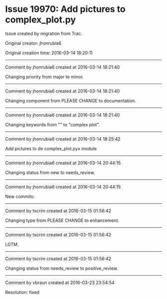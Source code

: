 # Issue 19970: Add pictures to complex_plot.py

Issue created by migration from Trac.

Original creator: jhonrubia6

Original creation time: 2016-03-14 18:20:11




---

Comment by jhonrubia6 created at 2016-03-14 18:21:40

Changing priority from major to minor.


---

Comment by jhonrubia6 created at 2016-03-14 18:21:40

Changing component from PLEASE CHANGE to documentation.


---

Comment by jhonrubia6 created at 2016-03-14 18:21:40

Changing keywords from "" to "complex plot".


---

Comment by jhonrubia6 created at 2016-03-14 18:25:42

Add pictures to de complex_plot.pyx module


---

Comment by jhonrubia6 created at 2016-03-14 20:44:15

Changing status from new to needs_review.


---

Comment by jhonrubia6 created at 2016-03-14 20:44:15

New commits:


---

Comment by tscrim created at 2016-03-15 01:56:42

Changing type from PLEASE CHANGE to enhancement.


---

Comment by tscrim created at 2016-03-15 01:56:42

LGTM.


---

Comment by tscrim created at 2016-03-15 01:56:42

Changing status from needs_review to positive_review.


---

Comment by vbraun created at 2016-03-23 23:54:54

Resolution: fixed
